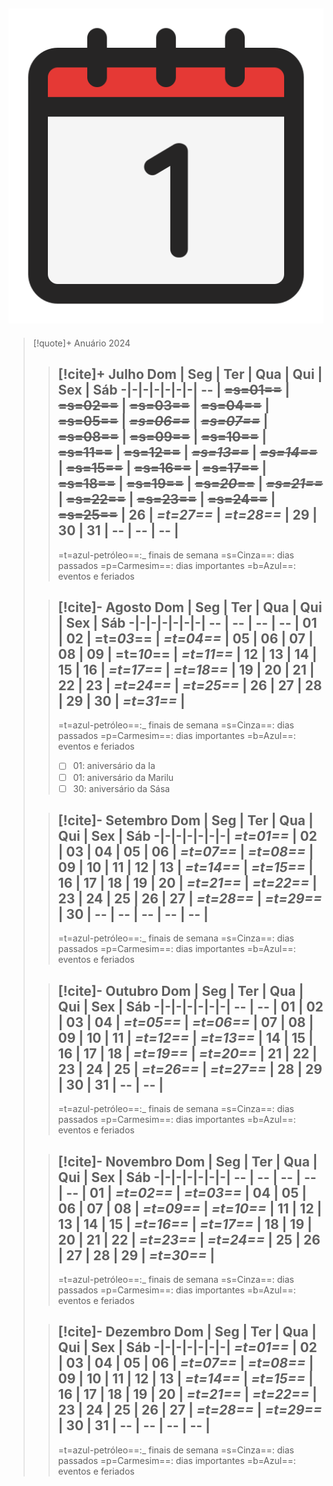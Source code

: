 ![image](.attachments/200f9579b97a40474992ae624fd8b13884f54a7c.png) 
---
> [!quote]+ Anuário 2024
> > [!cite]+ Julho
> > Dom | Seg | Ter | Qua | Qui | Sex | Sáb
> > -|-|-|-|-|-|-|
> > -- | ~~=s=01==~~ | ~~=s=02==~~ | ~~=s=03==~~ | ~~=s=04==~~ | ~~=s=05==~~ | ~~_=s=06==_~~ |
> > ~~_=s=07==_~~ | ~~=s=08==~~ | ~~=s=09==~~ | ~~=s=10==~~ | ~~=s=11==~~ | ~~=s=12==~~ | ~~_=s=13==_~~ |
> > ~~_=s=14==_~~ | ~~=s=15==~~ | ~~=s=16==~~ | ~~=s=17==~~ | ~~=s=18==~~ | ~~=s=19==~~ | **~~=s=_20_==~~** |
> > **_~~=s=21==~~_** | **~~=s=22==~~** | **~~=s=23==~~** | **~~=s=24==~~** | **~~=s=25==~~** | **26** | **_=t=27==_** |
> > **_=t=28==_** | **29** | **30** | **31** | -- | -- | -- |
> > ---
> > =t=azul-petróleo==:_ finais de semana
> >  =s=Cinza==: dias passados
> > =p=Carmesim==: dias importantes
> > =b=Azul==: eventos e feriados
>
> > [!cite]- Agosto
> >  Dom | Seg | Ter | Qua | Qui | Sex | Sáb
> > -|-|-|-|-|-|-|
> > -- | -- | -- | -- | **01** | **02** | **=t=_03_==** |
> > **_=t=04==_** | 05 | 06 | 07 | 08 | 09 | =t=_10_== |
> > _=t=11==_ | 12 | 13 | 14 | 15 | 16 | _=t=17==_ |
> > _=t=18==_ | 19 | 20 | 21 | 22 | 23 | _=t=24==_ |
> > _=t=25==_ | 26 | 27 | 28 | 29 | 30 | _=t=31==_ |
> > ---
> > =t=azul-petróleo==:_ finais de semana
> >  =s=Cinza==: dias passados
> > =p=Carmesim==: dias importantes
> > =b=Azul==: eventos e feriados
> > - [ ]  01: aniversário da Ia
> > - [ ]  01: aniversário da Marilu
> > - [ ]  30: aniversário da Sása
>
> > [!cite]- Setembro
> >  Dom | Seg | Ter | Qua | Qui | Sex | Sáb
> > -|-|-|-|-|-|-|
> >  _=t=01==_ | 02 | 03 | 04 | 05 | 06 | _=t=07==_ |
> > _=t=08==_ | 09 | 10 | 11 | 12 | 13 | _=t=14==_ |
> > _=t=15==_ | 16 | 17 | 18 | 19 | 20 | _=t=21==_ |
> > _=t=22==_ | 23 | 24 | 25 | 26 | 27 | _=t=28==_ |
> > _=t=29==_ | 30 | -- | -- | -- | -- | -- |
> > ---
> > =t=azul-petróleo==:_ finais de semana
> >  =s=Cinza==: dias passados
> > =p=Carmesim==: dias importantes
> > =b=Azul==: eventos e feriados
>
> > [!cite]- Outubro
> > Dom | Seg | Ter | Qua | Qui | Sex | Sáb
> > -|-|-|-|-|-|-|
> >  -- | -- | 01 | 02 | 03 | 04 | _=t=05==_ |
> > _=t=06==_ | 07 | 08 | 09 | 10 | 11 | _=t=12==_ |
> > _=t=13==_ | 14 | 15 | 16 | 17 | 18 | _=t=19==_ |
> > _=t=20==_ | 21 | 22 | 23 | 24 | 25 | _=t=26==_ |
> > _=t=27==_ | 28 | 29 | 30 | 31 | -- | -- |
> > ---
> > =t=azul-petróleo==:_ finais de semana
> >  =s=Cinza==: dias passados
> > =p=Carmesim==: dias importantes
> > =b=Azul==: eventos e feriados
>
> > [!cite]- Novembro
> >   Dom | Seg | Ter | Qua | Qui | Sex | Sáb
> > -|-|-|-|-|-|-|
> >  -- | -- | -- | -- | -- | 01 | _=t=02==_ |
> > _=t=03==_ | 04 | 05 | 06 | 07 | 08 | _=t=09==_ |
> > _=t=10==_ | 11 | 12 | 13 | 14 | 15 | _=t=16==_ |
> > _=t=17==_ | 18 | 19 | 20 | 21 | 22 | _=t=23==_ |
> > _=t=24==_ | 25 | 26 | 27 | 28 | 29 | _=t=30==_ |
> > ---
> > =t=azul-petróleo==:_ finais de semana
> >  =s=Cinza==: dias passados
> > =p=Carmesim==: dias importantes
> > =b=Azul==: eventos e feriados
>
> > [!cite]- Dezembro
> >   Dom | Seg | Ter | Qua | Qui | Sex | Sáb
> > -|-|-|-|-|-|-|
> >  _=t=01==_ | 02 | 03 | 04 | 05 | 06 | _=t=07==_ |
> > _=t=08==_ | 09 | 10 | 11 | 12 | 13 | _=t=14==_ |
> > _=t=15==_ | 16 | 17 | 18 | 19 | 20 | _=t=21==_ |
> > _=t=22==_ | 23 | 24 | 25 | 26 | 27 | _=t=28==_ |
> > _=t=29==_ | 30 | 31 | -- | -- | -- | -- |
> > ---
> > =t=azul-petróleo==:_ finais de semana
> >  =s=Cinza==: dias passados
> > =p=Carmesim==: dias importantes
> > =b=Azul==: eventos e feriados